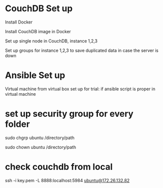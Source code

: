 # CouchDB Set up
Install Docker

Install CouchDB image in Docker

Set up single node in CouchDB, instance 1,2,3

Set up groups for instance 1,2,3 to save duplicated data in case the server is down

# Ansible Set up
Virtual machine from virtual box set up for trial: if ansible script is proper in virtual machine

# set up security group for every folder
sudo chgrp ubuntu /directory/path

sudo chown ubuntu /directory/path

# check couchdb from local
ssh -i key.pem -L 8888:localhost:5984 ubuntu@172.26.132.82
